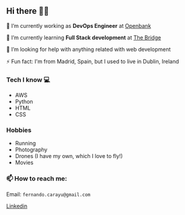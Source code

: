 ## Hi there 👋🏼

🔭 I’m currently working as **DevOps Engineer** at [Openbank](https://openbank.es)

🌱 I’m currently learning __**Full Stack development**__ at [The Bridge](https://thebridge.tech "The Bridge")

🤔 I’m looking for help with anything related with web development

⚡ Fun fact: I'm from Madrid, Spain, but I used to live in Dublin, Ireland

### Tech I know 💻

- AWS
- Python
- HTML
- CSS

### Hobbies

- Running
- Photography
- Drones (I have my own, which I love to fly!)
- Movies

### 📫 How to reach me:

Email: `fernando.carayu@gmail.com`

[Linkedin](https://www.linkedin.com/in/fernandocarmonaayuela/)


<!--
**ferkanzai/ferkanzai** is a ✨ _special_ ✨ repository because its `README.md` (this file) appears on your GitHub profile.

Here are some ideas to get you started:

- 🔭 I’m currently working on ...
- 🌱 I’m currently learning ...
- 👯 I’m looking to collaborate on ...
- 🤔 I’m looking for help with ...
- 💬 Ask me about ...
- 📫 How to reach me: ...
- 😄 Pronouns: ...
- ⚡ Fun fact: ...
-->
